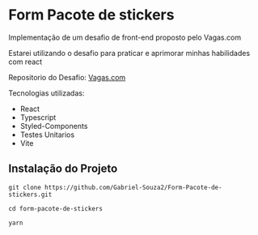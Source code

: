 # Form Pacote de stickers
Implementação de um desafio de front-end proposto pelo Vagas.com

Estarei utilizando o desafio para praticar e aprimorar minhas habilidades com react

Repositorio do Desafio: [Vagas.com](https://github.com/VAGAScom/desafio-front-end)

Tecnologias utilizadas: 

- React
- Typescript
- Styled-Components
- Testes Unitarios
- Vite

## Instalação do Projeto

```
git clone https://github.com/Gabriel-Souza2/Form-Pacote-de-stickers.git

cd form-pacote-de-stickers

yarn 
```